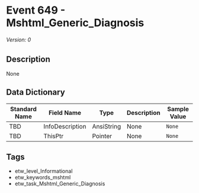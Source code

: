# Event 649 - Mshtml_Generic_Diagnosis
###### Version: 0

## Description
None

## Data Dictionary
|Standard Name|Field Name|Type|Description|Sample Value|
|---|---|---|---|---|
|TBD|InfoDescription|AnsiString|None|`None`|
|TBD|ThisPtr|Pointer|None|`None`|

## Tags
* etw_level_Informational
* etw_keywords_mshtml
* etw_task_Mshtml_Generic_Diagnosis